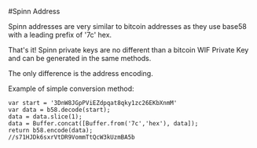 #Spinn Address

Spinn addresses are very similar to bitcoin addresses as they use base58 with a leading prefix of '7c' hex. 

That's it! Spinn private keys are no different than a bitcoin WIF Private Key and can be generated in the same methods. 

The only difference is the address encoding. 

Example of simple conversion method:

    var start = '3DnW8JGpPViEZdpqat8qky1zc26EKbXnmM'
    var data = b58.decode(start);
    data = data.slice(1);
    data = Buffer.concat([Buffer.from('7c','hex'), data]);
    return b58.encode(data);
    //s71HJDk6sxrVtDR9VommTtQcW3kUzmBA5b
